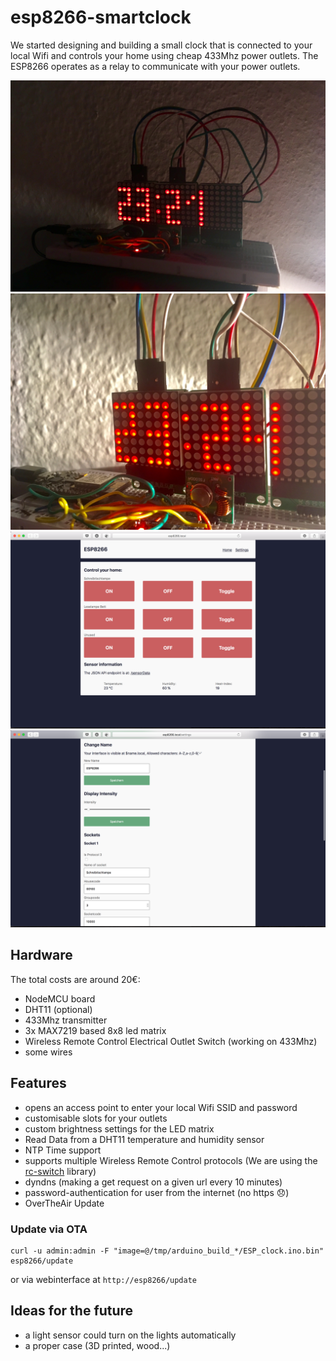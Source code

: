# esp8266-smartclock

We started designing and building a small clock that is connected to your local Wifi and controls your home using cheap 433Mhz power outlets. The ESP8266 operates as a relay to communicate with your power outlets.

<img src="images/IMG_4446.JPG"/>
<img src="images/IMG_1157.JPG"/>
<img src="images/screenshot1.png"/>
<img src="images/screenshot2.png"/>

## Hardware
The total costs are around 20€:

* NodeMCU board
* DHT11 (optional)
* 433Mhz transmitter
* 3x MAX7219 based 8x8 led matrix
* Wireless Remote Control Electrical Outlet Switch (working on 433Mhz)
* some wires

## Features
* opens an access point to enter your local Wifi SSID and password
* customisable slots for your outlets
* custom brightness settings for the LED matrix
* Read Data from a DHT11 temperature and humidity sensor
* NTP Time support
* supports multiple Wireless Remote Control protocols (We are using the <a href="https://github.com/sui77/rc-switch">rc-switch</a> library)
* dyndns (making a get request on a given url every 10 minutes)
* password-authentication for user from the internet (no https 😞)
* OverTheAir Update

### Update via OTA
```
curl -u admin:admin -F "image=@/tmp/arduino_build_*/ESP_clock.ino.bin" esp8266/update
```
or via webinterface at `http://esp8266/update`

## Ideas for the future
* a light sensor could turn on the lights automatically
* a proper case (3D printed, wood...)
